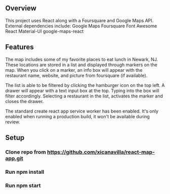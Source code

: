 
## Overview
This project uses React along with a Foursquare and Google Maps API. External dependencies include:
Google Maps
Foursquare
Font Awesome
React Material-UI
google-maps-react

## Features
The map includes some of my favorite places to eat lunch in Newark, NJ. These locations are stored in a list and displayed through markers on the map. When you click on a marker, an info box will appear with the restaurant name, website, and picture from foursquare (if available).

The list is able to be filtered by clicking the hamburger icon on the top left. A drawer will appear with a text input box at the top. Typing into the box will filter accordingly. Selecting a restaurant in the list, activates the marker and closes the drawer.

The standard create react app service worker has been enabled. It's only enabled when running a production build, it won't be available during review.

## Setup

### Clone repo from https://github.com/xicanavilla/react-map-app.git
### Run npm install
### Run npm start 
